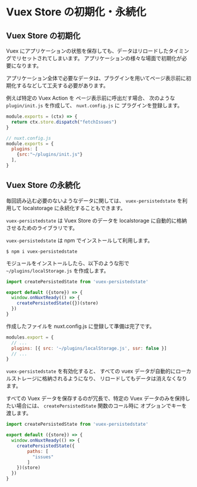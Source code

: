 # Vuex Store の初期化・永続化

## Vuex Store の初期化

Vuex にアプリケーションの状態を保存しても、データはリロードしたタイミングでリセットされてしまいます。
アプリケーションの様々な場面で初期化が必要になります。

アプリケーション全体で必要なデータは、プラグインを用いてページ表示前に初期化するなどして工夫する必要があります。

例えば特定の Vuex Action を ページ表示前に呼出だす場合、
次のような `plugin/init.js` を作成して、 `nuxt.config.js` に プラグインを登録します。

```js
module.exports = (ctx) => {
  return ctx.store.dispatch("fetchIssues")
}
```

```js
// nuxt.config.js
module.exports = {
  plugins: [
    {src:"~/plugins/init.js"}
  ],
}
```

## Vuex Store の永続化


毎回読み込む必要のないようなデータに関しては、
`vuex-persistedstate` を利用して localstorage に永続化することもできます。

`vuex-persistedstate` は Vuex Store のデータを
localstorage に自動的に格納させるためのライブラリです。 

`vuex-persistedstate` は npm でインストールして利用します。

```
$ npm i vuex-persistedstate
```

モジュールをインストールしたら、以下のような形で `~/plugins/localStorage.js` を作成します。

```js
import createPersistedState from 'vuex-persistedstate'

export default ({store}) => {
  window.onNuxtReady(() => {
    createPersistedState({})(store)
  })
}
```

作成したファイルを nuxt.config.js に登録して準備は完了です。

```js
modules.export = {
  // ...
  plugins: [{ src: '~/plugins/localStorage.js', ssr: false }]
  // ...
}
```

`vuex-persistedstate` を有効化すると、
すべての vuex データが自動的にローカルストレージに格納されるようになり、
リロードしてもデータは消えなくなります。

すべての Vuex データを保存するのが冗長で、特定の Vuex データのみを保持したい場合には、 
`createPersistedState` 関数のコール時に オプションでキーを渡します。

```js
import createPersistedState from 'vuex-persistedstate'

export default ({store}) => {
  window.onNuxtReady(() => {
    createPersistedState({
        paths: [ 
          "issues"
        ]
    })(store)
  })
}
```
